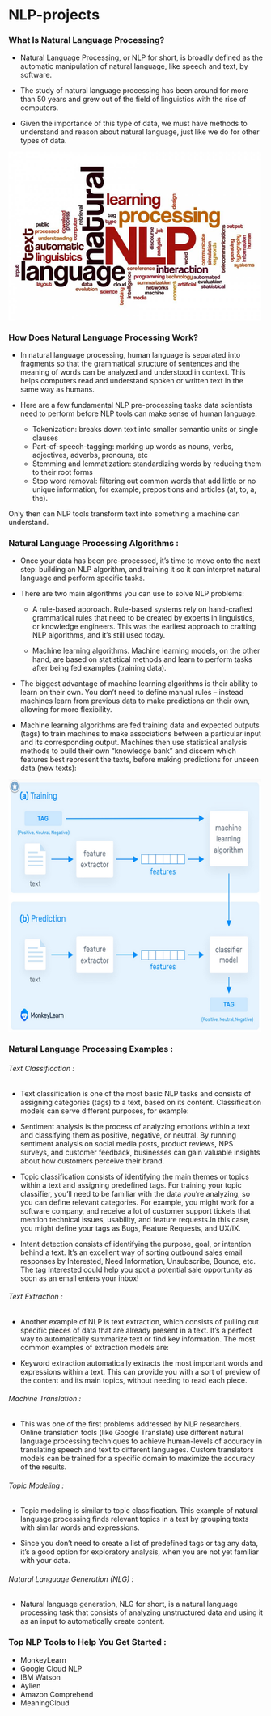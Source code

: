 # NLP-projects

### What Is Natural Language Processing?

- Natural Language Processing, or NLP for short, is broadly defined as the automatic manipulation of natural language, like speech and text, by software.

- The study of natural language processing has been around for more than 50 years and grew out of the field of linguistics with the rise of computers.

- Given the importance of this type of data, we must have methods to understand and reason about natural language, just like we do for other types of data.

<img src="/assets/google-smith.jpeg" width="500" align="center"/>


### How Does Natural Language Processing Work?
- In natural language processing, human language is separated into fragments so that the grammatical structure of sentences and the meaning of words can be analyzed and understood in context. This helps computers read and understand spoken or written text in the same way as humans.

- Here are a few fundamental NLP pre-processing tasks data scientists need to perform before NLP tools can make sense of human language:

    * Tokenization: breaks down text into smaller semantic units or single clauses
    * Part-of-speech-tagging: marking up words as nouns, verbs, adjectives, adverbs, pronouns, etc
    * Stemming and lemmatization: standardizing words by reducing them to their root forms
    * Stop word removal: filtering out common words that add little or no unique information, for example, prepositions and articles (at, to, a, the).

Only then can NLP tools transform text into something a machine can understand. 

### Natural Language Processing Algorithms :

- Once your data has been pre-processed, it’s time to move onto the next step: building an NLP algorithm, and training it so it can interpret natural language and perform specific tasks.

- There are two main algorithms you can use to solve NLP problems:

    * A rule-based approach. Rule-based systems rely on hand-crafted grammatical rules that need to be created by experts in linguistics, or knowledge engineers. This was the earliest approach to crafting NLP algorithms, and it’s still used today.

    * Machine learning algorithms. Machine learning models, on the other hand, are based on statistical methods and learn to perform tasks after being fed examples (training data). 

- The biggest advantage of machine learning algorithms is their ability to learn on their own. You don’t need to define manual rules – instead machines learn from previous data to make predictions on their own, allowing for more flexibility.

- Machine learning algorithms are fed training data and expected outputs (tags) to train machines to make associations between a particular input and its corresponding output. Machines then use statistical analysis methods to build their own “knowledge bank” and discern which features best represent the texts, before making predictions for unseen data (new texts):
<img src="/assets/Capture.PNG" width="500" height="500" align="center"/>

### Natural Language Processing Examples :

###### Text Classification :

- Text classification is one of the most basic NLP tasks and consists of assigning categories (tags) to a text, based on its content. Classification models can serve different purposes, for example:


* Sentiment analysis is the process of analyzing emotions within a text and classifying them as positive, negative, or neutral. By running sentiment analysis on social media posts, product reviews, NPS surveys, and customer feedback, businesses can gain valuable insights about how customers perceive their brand.

* Topic classification consists of identifying the main themes or topics within a text and assigning predefined tags. For training your topic classifier, you’ll need to be familiar with the data you’re analyzing, so you can define relevant categories. For example, you might work for a software company, and receive a lot of customer support tickets that mention technical issues, usability, and feature requests.In this case, you might define your tags as Bugs, Feature Requests, and UX/IX.


* Intent detection consists of identifying the purpose, goal, or intention behind a text. It’s an excellent way of sorting outbound sales email responses by Interested, Need Information, Unsubscribe, Bounce, etc. The tag Interested could help you spot a potential sale opportunity as soon as an email enters your inbox!

###### Text Extraction :

- Another example of NLP is text extraction, which consists of pulling out specific pieces of data that are already present in a text. It’s a perfect way to automatically summarize text or find key information. The most common examples of extraction models are:


* Keyword extraction automatically extracts the most important words and expressions within a text. This can provide you with a sort of preview of the content and its main topics, without needing to read each piece.

###### Machine Translation :

- This was one of the first problems addressed by NLP researchers. Online translation tools (like Google Translate) use different natural language processing techniques to achieve human-levels of accuracy in translating speech and text to different languages. Custom translators models can be trained for a specific domain to maximize the accuracy of the results.

###### Topic Modeling :

- Topic modeling is similar to topic classification. This example of natural language processing finds relevant topics in a text by grouping texts with similar words and expressions.

- Since you don’t need to create a list of predefined tags or tag any data, it’s a good option for exploratory analysis, when you are not yet familiar with your data.

###### Natural Language Generation (NLG) :

- Natural language generation, NLG for short, is a natural language processing task that consists of analyzing unstructured data and using it as an input to automatically create content. 

### Top NLP Tools to Help You Get Started :
    
* MonkeyLearn
* Google Cloud NLP
* IBM Watson
* Aylien
* Amazon Comprehend
* MeaningCloud


